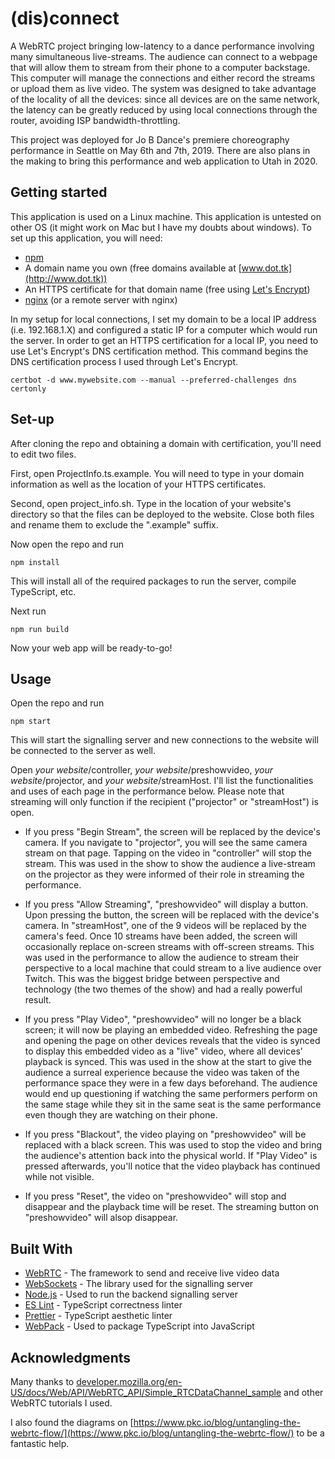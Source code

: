 # (dis)connect

A WebRTC project bringing low-latency to a dance performance involving many
simultaneous live-streams.
The audience can connect to a webpage that will allow them to stream from their
phone to a computer backstage.
This computer will manage the connections and either record the streams or
upload them as live video.
The system was designed to take advantage of the locality of all the devices:
since all devices are on the same network, the latency can be greatly reduced by
using local connections through the router, avoiding ISP bandwidth-throttling.

This project was deployed for Jo B Dance's premiere choreography performance
in Seattle on May 6th and 7th, 2019.
There are also plans in the making to bring this performance and web
application to Utah in 2020.

## Getting started

This application is used on a Linux machine. This application is untested on
other OS (it might work on Mac but I have my doubts about windows). To set
up this application, you will need:
* [npm](https://www.npmjs.com/) 
* A domain name you own (free domains available at [www.dot.tk](http://www.dot.tk))
* An HTTPS certificate for that domain name (free using [Let's Encrypt](https://letsencrypt.org))
* [nginx](https://www.nginx.com) (or a remote server with nginx)

In my setup for local connections, I set my domain to be a local IP address
(i.e. 192.168.1.X) and configured a static IP for a computer which would run the server.
In order to get an HTTPS certification for a local IP, you need to use Let's Encrypt's
DNS certification method.
This command begins the DNS certification process I used through Let's Encrypt.
```
certbot -d www.mywebsite.com --manual --preferred-challenges dns certonly
```

## Set-up

After cloning the repo and obtaining a domain with certification, you'll need to
edit two files.

First, open ProjectInfo.ts.example.
You will need to type in your domain information as well as the location of
your HTTPS certificates.

Second, open project_info.sh.
Type in the location of your website's directory so that the files can be
deployed to the website.
Close both files and rename them to exclude the ".example" suffix.

Now open the repo and run

```
npm install
```

This will install all of the required packages to run the server,
compile TypeScript, etc.

Next run

```
npm run build
```

Now your web app will be ready-to-go!

## Usage

Open the repo and run

```
npm start
```

This will start the signalling server and new connections to the website will
be connected to the server as well.

Open *your website*/controller, *your website*/preshowvideo,
*your website*/projector, and *your website*/streamHost. I'll list the
functionalities and uses of each page in the performance below. Please
note that streaming will only function if the recipient ("projector" or
"streamHost") is open.

* If you press "Begin Stream", the screen will be replaced by the device's camera.
If you navigate to "projector", you will see the same camera stream on that page.
Tapping on the video in "controller" will stop the stream. This was used in the show
to show the audience a live-stream on the projector as they were informed of their role
in streaming the performance.

* If you press "Allow Streaming", "preshowvideo" will display a button. Upon
pressing the button, the screen will be replaced with the device's camera. In
"streamHost", one of the 9 videos will be replaced by the camera's feed. Once 10
streams have been added, the screen will occasionally replace on-screen streams with
off-screen streams. This was used in the performance to allow the audience to stream
their perspective to a local machine that could stream to a live audience over Twitch.
This was the biggest bridge between perspective and technology (the two themes of the
show) and had a really powerful result.

* If you press "Play Video", "preshowvideo" will no longer be a black screen; it will now
be playing an embedded video. Refreshing the page and opening the page on other devices
reveals that the video is synced to display this embedded video as a "live" video, where
all devices' playback is synced. This was used in the show at the start to give the audience
a surreal experience because the video was taken of the performance space they were in
a few days beforehand. The audience would end up questioning if watching the same
performers perform on the same stage while they sit in the same seat is the same
performance even though they are watching on their phone.

* If you press "Blackout", the video playing on "preshowvideo" will be replaced
with a black screen. This was used to stop the video and bring the audience's
attention back into the physical world. If "Play Video" is pressed afterwards,
you'll notice that the video playback has continued while not visible.

* If you press "Reset", the video on "preshowvideo" will stop and disappear and the playback
time will be reset. The streaming button on "preshowvideo" will alsop disappear.

## Built With

* [WebRTC](https://webrtc.org/) - The framework to send and receive live video data
* [WebSockets](https://github.com/websockets/ws) - The library used for the signalling server
* [Node.js](https://nodejs.org) - Used to run the backend signalling server
* [ES Lint](https://eslint.org/) - TypeScript correctness linter
* [Prettier](https://prettier.io/) - TypeScript aesthetic linter
* [WebPack](https://webpack.js.org/) - Used to package TypeScript into JavaScript

## Acknowledgments

Many thanks to [developer.mozilla.org/en-US/docs/Web/API/WebRTC_API/Simple_RTCDataChannel_sample](https://developer.mozilla.org/en-US/docs/Web/API/WebRTC_API/Simple_RTCDataChannel_sample) and other WebRTC tutorials I used.

I also found the diagrams on [https://www.pkc.io/blog/untangling-the-webrtc-flow/](https://www.pkc.io/blog/untangling-the-webrtc-flow/)
to be a fantastic help.
